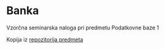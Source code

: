 # Banka

Vzorčna seminarska naloga pri predmetu Podatkovne baze 1

Kopija iz [repozitorija predmeta](https://github.com/alenFMF/OPB14-15)
